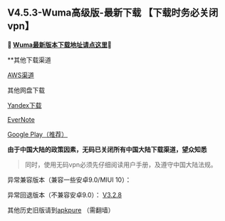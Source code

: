 ## V4.5.3-Wuma高级版-最新下载 【下载时务必关闭vpn】
**🔴 [Wuma最新版本下载地址请点这里](http://t.cn/AisUFxmp)🔴**



**其他下载渠道



[AWS渠道](https://d10h5veig7wbv1.cloudfront.net/production/app/builds/047/124/451/original/5723c59c4e1dc64b29580ab05457a2ec/com.muma.pn-4.5.3.apk)

其他网盘下载

[Yandex下载](https://yadi.sk/d/GL3k80kvqew4uw) 

[EverNote](https://www.evernote.com/shard/s633/sh/0063621c-6e32-4533-8580-e91a408e8996/e27c557309300777062f780ede78d0d6) 

[Google Play（推荐）](https://play.google.com/store/apps/details?id=com.muma.pn) 


**由于中国大陆的政策因素，无码已关闭所有中国大陆下载渠道，望众知悉**
> 同时，使用无码vpn必须先仔细阅读用户手册，及遵守中国大陆法规。




异常兼容版本（兼容一些安卓9.0/MIUI 10）：

异常回退版本（不兼容安卓9.0）：
[V3.2.8](https://dl0tgz6ee3upo.cloudfront.net/production/app/builds/029/916/046/original/e3ce000a8e429b6081f5f57fa9e645fe/Wuma-git-3.2.8.apk)


其他历史旧版请到[apkpure](https://apkpure.com/wuma-vpn-pro-fast-unlimited-security/com.muma.pn) （需翻墙）
